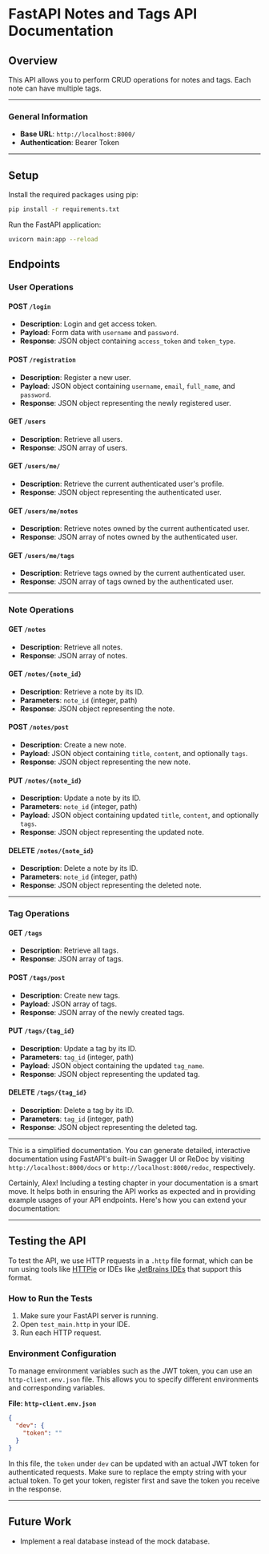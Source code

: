 # FastAPI Notes and Tags API Documentation

## Overview
This API allows you to perform CRUD operations for notes and tags. Each note can have multiple tags.

---

### General Information

- **Base URL**: `http://localhost:8000/`
- **Authentication**: Bearer Token

---

## Setup
Install the required packages using pip:
```bash
pip install -r requirements.txt
```

Run the FastAPI application:
```bash
uvicorn main:app --reload
```

## Endpoints

### User Operations

#### POST `/login`

- **Description**: Login and get access token.
- **Payload**: Form data with `username` and `password`.
- **Response**: JSON object containing `access_token` and `token_type`.
  
#### POST `/registration`

- **Description**: Register a new user.
- **Payload**: JSON object containing `username`, `email`, `full_name`, and `password`.
- **Response**: JSON object representing the newly registered user.

#### GET `/users`

- **Description**: Retrieve all users.
- **Response**: JSON array of users.

#### GET `/users/me/`

- **Description**: Retrieve the current authenticated user's profile.
- **Response**: JSON object representing the authenticated user.

#### GET `/users/me/notes`

- **Description**: Retrieve notes owned by the current authenticated user.
- **Response**: JSON array of notes owned by the authenticated user.

#### GET `/users/me/tags`

- **Description**: Retrieve tags owned by the current authenticated user.
- **Response**: JSON array of tags owned by the authenticated user.

---

### Note Operations

#### GET `/notes`

- **Description**: Retrieve all notes.
- **Response**: JSON array of notes.

#### GET `/notes/{note_id}`

- **Description**: Retrieve a note by its ID.
- **Parameters**: `note_id` (integer, path)
- **Response**: JSON object representing the note.

#### POST `/notes/post`

- **Description**: Create a new note.
- **Payload**: JSON object containing `title`, `content`, and optionally `tags`.
- **Response**: JSON object representing the new note.

#### PUT `/notes/{note_id}`

- **Description**: Update a note by its ID.
- **Parameters**: `note_id` (integer, path)
- **Payload**: JSON object containing updated `title`, `content`, and optionally `tags`.
- **Response**: JSON object representing the updated note.

#### DELETE `/notes/{note_id}`

- **Description**: Delete a note by its ID.
- **Parameters**: `note_id` (integer, path)
- **Response**: JSON object representing the deleted note.

---

### Tag Operations

#### GET `/tags`

- **Description**: Retrieve all tags.
- **Response**: JSON array of tags.

#### POST `/tags/post`

- **Description**: Create new tags.
- **Payload**: JSON array of tags.
- **Response**: JSON array of the newly created tags.

#### PUT `/tags/{tag_id}`

- **Description**: Update a tag by its ID.
- **Parameters**: `tag_id` (integer, path)
- **Payload**: JSON object containing the updated `tag_name`.
- **Response**: JSON object representing the updated tag.

#### DELETE `/tags/{tag_id}`

- **Description**: Delete a tag by its ID.
- **Parameters**: `tag_id` (integer, path)
- **Response**: JSON object representing the deleted tag.

---

This is a simplified documentation. You can generate detailed, interactive documentation using FastAPI's built-in Swagger UI or ReDoc by visiting `http://localhost:8000/docs` or `http://localhost:8000/redoc`, respectively.

Certainly, Alex! Including a testing chapter in your documentation is a smart move. It helps both in ensuring the API works as expected and in providing example usages of your API endpoints. Here's how you can extend your documentation:

---

## Testing the API

To test the API, we use HTTP requests in a `.http` file format, which can be run using tools like [HTTPie](https://httpie.io/) or IDEs like [JetBrains IDEs](https://www.jetbrains.com/help/idea/http-client-in-product-code-editor.html) that support this format.

### How to Run the Tests

1. Make sure your FastAPI server is running.
2. Open `test_main.http` in your IDE.
3. Run each HTTP request.

### Environment Configuration

To manage environment variables such as the JWT token, you can use an `http-client.env.json` file. This allows you to specify different environments and corresponding variables.

**File: `http-client.env.json`**

```json
{
  "dev": {
    "token": ""
  }
}
```

In this file, the `token` under `dev` can be updated with an actual JWT token for authenticated requests. Make sure to replace the empty string with your actual token. To get your token, register first and save the token you receive in the response.

---
## Future Work
- Implement a real database instead of the mock database.
